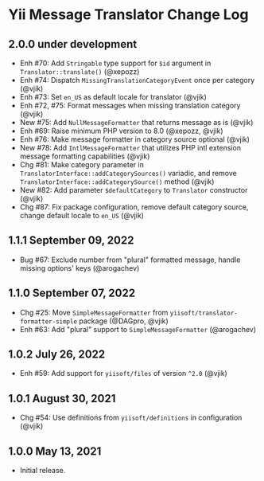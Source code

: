 # Yii Message Translator Change Log

## 2.0.0 under development

- Enh #70: Add `Stringable` type support for `$id` argument in `Translator::translate()` (@xepozz)
- Enh #74: Dispatch `MissingTranslationCategoryEvent` once per category (@vjik)
- Enh #73: Set `en_US` as default locale for translator (@vjik)
- Enh #72, #75: Format messages when missing translation category (@vjik)
- New #75: Add `NullMessageFormatter` that returns message as is (@vjik)
- Enh #69: Raise minimum PHP version to 8.0 (@xepozz, @vjik)
- Enh #76: Make message formatter in category source optional (@vjik)
- New #78: Add `IntlMessageFormatter` that utilizes PHP intl extension message formatting capabilities (@vjik)
- Chg #81: Make category parameter in `TranslatorInterface::addCategorySources()` variadic, and remove 
 `TranslatorInterface::addCategorySource()` method (@vjik)
- New #82: Add parameter `$defaultCategory` to `Translator` constructor (@vjik)
- Chg #87: Fix package configuration, remove default category source, change default locale to `en_US` (@vjik) 

## 1.1.1 September 09, 2022

- Bug #67: Exclude number from "plural" formatted message, handle missing options' keys (@arogachev)

## 1.1.0 September 07, 2022

- Chg #25: Move `SimpleMessageFormatter` from `yiisoft/translator-formatter-simple` package (@DAGpro, @vjik)
- Enh #63: Add "plural" support to `SimpleMessageFormatter` (@arogachev)

## 1.0.2 July 26, 2022

- Enh #59: Add support for `yiisoft/files` of version `^2.0` (@vjik)

## 1.0.1 August 30, 2021

- Chg #54: Use definitions from `yiisoft/definitions` in configuration (@vjik)

## 1.0.0 May 13, 2021

- Initial release.
